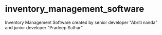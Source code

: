 # inventory_management_software
Inventory Management Software created by senior developer "Abriti nanda" and junior developer "Pradeep Suthar".